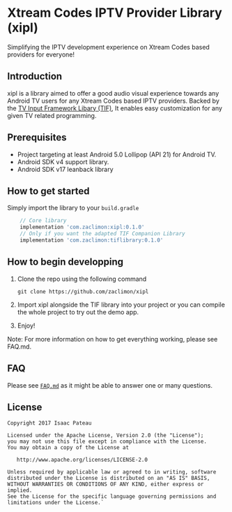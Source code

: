 # Xtream Codes IPTV Provider Library (xipl)

Simplifying the IPTV development experience on Xtream Codes based providers for everyone!

## Introduction

xipl is a library aimed to offer a good audio visual experience towards any Android TV users for any Xtream Codes based IPTV providers. Backed by the [TV Input Framework Libary (TIF)](https://developer.android.com/training/tv/tif/index.html), It enables easy customization for any given TV related programming.

## Prerequisites

- Project targeting at least Android 5.0 Lollipop (API 21) for Android TV.
- Android SDK v4 support library.
- Android SDK v17 leanback library

## How to get started

Simply import the library to your `build.gradle`

```groovy
    // Core library
    implementation 'com.zaclimon:xipl:0.1.0'
    // Only if you want the adapted TIF Companion Library
    implementation 'com.zaclimon:tiflibrary:0.1.0'
```

## How to begin developping

1. Clone the repo using the following command

    `git clone https://github.com/zaclimon/xipl`

2. Import xipl alongside the TIF library into your project or you can compile the whole project to try out the demo app.

3. Enjoy!

Note: For more information on how to get everything working, please see FAQ.md.

## FAQ

Please see [`FAQ.md`](./FAQ.md) as it might be able to answer one or many questions.

## License

    Copyright 2017 Isaac Pateau

    Licensed under the Apache License, Version 2.0 (the "License");
    you may not use this file except in compliance with the License.
    You may obtain a copy of the License at

       http://www.apache.org/licenses/LICENSE-2.0

    Unless required by applicable law or agreed to in writing, software
    distributed under the License is distributed on an "AS IS" BASIS,
    WITHOUT WARRANTIES OR CONDITIONS OF ANY KIND, either express or implied.
    See the License for the specific language governing permissions and
    limitations under the License.`
